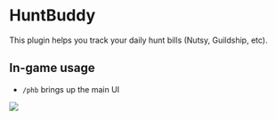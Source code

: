 # HuntBuddy
This plugin helps you track your daily hunt bills (Nutsy, Guildship, etc).

## In-game usage
- `/phb` brings up the main UI

![](https://github.com/sheepgomeh/huntbuddy/raw/master/res/image1.png)